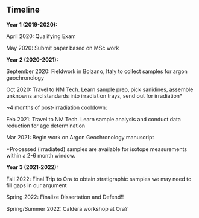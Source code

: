 ## Timeline

**Year 1 (2019-2020):**

April 2020: Qualifying Exam

May 2020: Submit paper based on MSc work

**Year 2 (2020-2021):**

September 2020: Fieldwork in Bolzano, Italy to collect samples for argon geochronology

Oct 2020: Travel to NM Tech. Learn sample prep, pick sanidines, assemble unknowns and standards into irradiation trays, send out for irradiation*

~4 months of post-irradiation cooldown:

Feb 2021: Travel to NM Tech. Learn sample analysis and conduct data reduction for age determination

Mar 2021: Begin work on Argon Geochronology manuscript

*Processed (irradiated) samples are available for isotope measurements within a 2-6 month window. 

**Year 3 (2021-2022):**

Fall 2022: Final Trip to Ora to obtain stratigraphic samples we may need to fill gaps in our argument

Spring 2022: Finalize Dissertation and Defend!!

Spring/Summer 2022: Caldera workshop at Ora?
